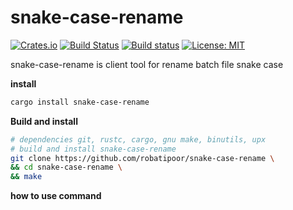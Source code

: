 # snake-case-rename
[![Crates.io](https://img.shields.io/crates/v/snake-case-rename.svg?style=plastic)](http://crates.io/crates/snake-case-rename)
[![Build Status](https://travis-ci.org/robatipoor/snake-case-rename.svg?branch=master)](https://travis-ci.org/robatipoor/snake-case-rename)
[![Build status](https://ci.appveyor.com/api/projects/status/4hf4orsxs8qbpcl6?svg=true)](https://ci.appveyor.com/project/robatipoor/snake-case-rename)
[![License: MIT](https://img.shields.io/badge/license-MIT-blue.svg)](LICENSE)

snake-case-rename is client tool for rename batch file snake case

**install**

```sh
cargo install snake-case-rename
```

**Build and install**

```sh
# dependencies git, rustc, cargo, gnu make, binutils, upx
# build and install snake-case-rename 
git clone https://github.com/robatipoor/snake-case-rename \
&& cd snake-case-rename \
&& make 
```


**how to use command**

```sh

```